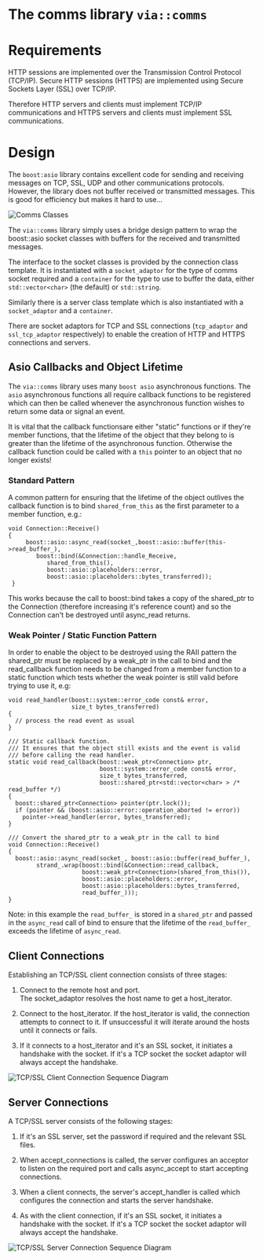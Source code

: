 # The comms library `via::comms` #

# Requirements #

HTTP sessions are implemented over the Transmission Control Protocol (TCP/IP).
Secure HTTP sessions (HTTPS) are implemented using Secure Sockets Layer (SSL)
over TCP/IP.

Therefore HTTP servers and clients must implement TCP/IP communications and
HTTPS servers and clients must implement SSL communications.

# Design #

The `boost:asio` library contains excellent code for sending and receiving
messages on TCP, SSL, UDP and other communications protocols. However, the
library does not buffer received or transmitted messages. This is good for
efficiency but makes it hard to use...

![Comms Classes](images/via_comms_classes.png)

The `via::comms` library simply uses a bridge design pattern to wrap the
boost::asio socket classes with buffers for the received and transmitted
messages.

The interface to the socket classes is provided by the connection class
template. It is instantiated with a `socket_adaptor` for the type of comms
socket required and a `container` for the type to use to buffer the data,
either `std::vector<char>` (the default) or `std::string`.

Similarly there is a server class template which is also instantiated with
a `socket_adaptor` and a `container`.

There are socket adaptors for TCP and SSL connections (`tcp_adaptor` and
`ssl_tcp_adaptor` respectively) to enable the creation of HTTP and HTTPS
connections and servers.

## Asio Callbacks and Object Lifetime ##

The `via::comms` library uses many `boost asio` asynchronous functions. The
`asio` asynchronous functions all require callback functions to be
registered which can then be called whenever the asynchronous function wishes
to return some data or signal an event.

It is vital that the callback functionsare either "static" functions or
if they're member functions, that the lifetime of the object that they
belong to is greater than the lifetime of the asynchronous function.
Otherwise the callback function could be called with a `this` pointer to
an object that no longer exists!

### Standard Pattern ###

A common pattern for ensuring that the lifetime of the object outlives
the callback function is to bind `shared_from_this` as the first parameter
to a member function, e.g.:

    void Connection::Receive()
    {
         boost::asio::async_read(socket_,boost::asio::buffer(this->read_buffer_),
            boost::bind(&Connection::handle_Receive, 
               shared_from_this(),
               boost::asio::placeholders::error,
               boost::asio::placeholders::bytes_transferred));
     }

This works because the call to boost::bind takes a copy of the shared_ptr to
the Connection (therefore increasing it's reference count) and so the
Connection can't be destroyed until async_read returns.

### Weak Pointer / Static Function Pattern ###

In order to enable the object to be destroyed using the RAII pattern the
shared_ptr must be replaced by a weak_ptr in the call to bind and the
read_callback function needs to be changed from a member function to a static
function which tests whether the weak pointer is still valid before trying 
to use it, e.g:

    void read_handler(boost::system::error_code const& error,
                      size_t bytes_transferred)
    {
      // process the read event as usual
    }

    /// Static callback function.
    /// It ensures that the object still exists and the event is valid
    /// before calling the read handler.
    static void read_callback(boost::weak_ptr<Connection> ptr,
                              boost::system::error_code const& error,
                              size_t bytes_transferred,
                              boost::shared_ptr<std::vector<char> > /* read_buffer */)
    {
      boost::shared_ptr<Connection> pointer(ptr.lock());
      if (pointer && (boost::asio::error::operation_aborted != error))
        pointer->read_handler(error, bytes_transferred);
    }
  
    /// Convert the shared_ptr to a weak_ptr in the call to bind
    void Connection::Receive()
    {
      boost::asio::async_read(socket_, boost::asio::buffer(read_buffer_),
            strand_.wrap(boost::bind(&Connection::read_callback,
                         boost::weak_ptr<Connection>(shared_from_this()),
                         boost::asio::placeholders::error,
                         boost::asio::placeholders::bytes_transferred,
                         read_buffer_)));
    }
    
Note: in this example the `read_buffer_` is stored in a `shared_ptr` and
passed in the `async_read` call of bind to ensure that the lifetime of the
`read_buffer_` exceeds the lifetime of `async_read`.

## Client Connections ##

Establishing an TCP/SSL client connection consists of three stages:

 1. Connect to the remote host and port.  
 The socket_adaptor resolves the host name to get a host_iterator.
 
 2. Connect to the host_iterator.
 If the host_iterator is valid, the connection attempts to connect to it. If
 unsuccessful it will iterate around the hosts until it connects or fails.
 
 3. If it connects to a host_iterator and it's an SSL socket, it initiates
 a handshake with the socket. If it's a TCP socket the socket adaptor will
 always accept the handshake.

![TCP/SSL Client Connection Sequence Diagram](images/client_sequence_diagram.png)

## Server Connections ##

A TCP/SSL server consists of the following stages:

1. If it's an SSL server, set the password if required and the relevant SSL files.

2. When accept_connections is called, the server configures an acceptor to listen
on the required port and calls async_accept to start accepting connections.

3. When a client connects, the server's accept_handler is called which configures
the connection and starts the server handshake.

4. As with the client connection, if it's an SSL socket, it initiates
 a handshake with the socket. If it's a TCP socket the socket adaptor will
 always accept the handshake.

![TCP/SSL Server Connection Sequence Diagram](images/server_sequence_diagram.png)
